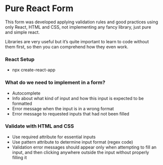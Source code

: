 # Pure React Form

This form was developed applying validation rules and good practices using only React, HTML and CSS, not implementing any fancy library, just pure and simple react.

Libraries are very useful but it’s quite important to learn to code without them first, so then you can comprehend how they even work.

### React Setup

- npx create-react-app

### What do we need to implement in a form?

- Autocomplete
- Info about what kind of input and how this input is expected to be formatted
- Error message when the input is in a wrong format
- Error message to requested inputs that had not been filled

### Validate with HTML and CSS

- Use required attribute for essential inputs
- Use pattern attribute to determine input format (regex code)
- Validation error messages should appear only when attempting to fill an input, and then clicking anywhere outside the input without properly filling it
